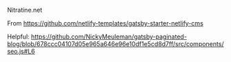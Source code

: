 Nitratine.net

From https://github.com/netlify-templates/gatsby-starter-netlify-cms

Helpful: https://github.com/NickyMeuleman/gatsby-paginated-blog/blob/678ccc04107d05e965a646e96e10df1e5cd8d7ff/src/components/seo.js#L6

